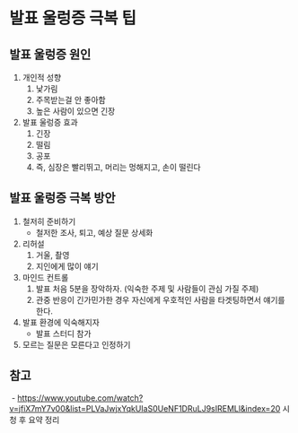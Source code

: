 # 발표 울렁증 극복 팁

## 발표 울렁증 원인
 1. 개인적 성향
    1. 낯가림
    2. 주목받는걸 안 좋아함
    3. 높은 사람이 있으면 긴장
 2. 발표 울렁증 효과
    1. 긴장
    2. 떨림
    3. 공포
    4. 즉, 심장은 빨리뛰고, 머리는 멍해지고, 손이 떨린다
## 발표 울렁증 극복 방안
 1. 철저히 준비하기
    - 철저한 조사, 퇴고, 예상 질문 상세화 
 2. 리허설
    1. 거울, 촬영
    2. 지인에게 많이 얘기
 3. 마인드 컨트롤
    1. 발표 처음 5분을 장악하자. (익숙한 주제 및 사람들이 관심 가질 주제)
    2. 관중 반응이 긴가민가한 경우 자신에게 우호적인 사람을 타겟팅하면서 얘기를 한다.
 4. 발표 환경에 익숙해지자
    - 발표 스터디 참가
 5. 모르는 질문은 모른다고 인정하기

## 참고
​​ - https://www.youtube.com/watch?v=jfiX7mY7v00&list=PLVaJwjxYqkUIaS0UeNF1DRuLJ9sIREMLl&index=20 시청 후 요약 정리